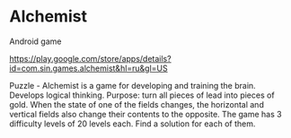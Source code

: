 # Alchemist
Android game

https://play.google.com/store/apps/details?id=com.sin.games.alchemist&hl=ru&gl=US

Puzzle - Alchemist is a game for developing and training the brain. Develops logical thinking.
Purpose: turn all pieces of lead into pieces of gold. When the state of one of the fields changes, the horizontal and vertical fields also change their contents to the opposite.
The game has 3 difficulty levels of 20 levels each. Find a solution for each of them.

